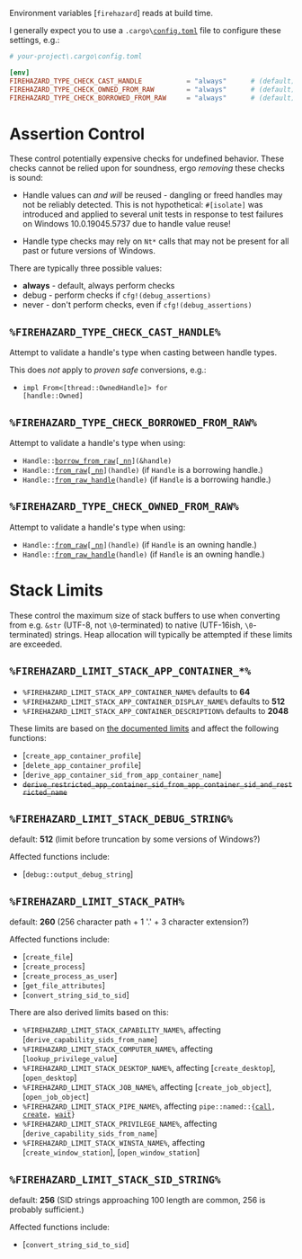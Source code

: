 Environment variables [`firehazard`] reads at build time.



I generally expect you to use a <code>.cargo\\[config.toml](https://doc.rust-lang.org/nightly/cargo/reference/config.html)</code> file to configure these settings, e.g.:

```toml
# your-project\.cargo\config.toml

[env]
FIREHAZARD_TYPE_CHECK_CAST_HANDLE           = "always"      # (default)
FIREHAZARD_TYPE_CHECK_OWNED_FROM_RAW        = "always"      # (default)
FIREHAZARD_TYPE_CHECK_BORROWED_FROM_RAW     = "always"      # (default)
```



# Assertion Control

These control potentially expensive checks for undefined behavior.
These checks cannot be relied upon for soundness, ergo *removing* these checks is sound:

*   Handle values can *and will* be reused - dangling or freed handles may not be reliably detected.
    This is not hypothetical: `#[isolate]` was introduced and applied to several unit tests in response to test failures on Windows 10.0.19045.5737 due to handle value reuse!

*   Handle type checks may rely on `Nt*` calls that may not be present for all past or future versions of Windows.

There are typically three possible values:

*   **always**  - default, always perform checks
*   debug       - perform checks if `cfg!(debug_assertions)`
*   never       - don't perform checks, even if `cfg!(debug_assertions)`

## `%FIREHAZARD_TYPE_CHECK_CAST_HANDLE%`
Attempt to validate a handle's type when casting between handle types.

This does *not* apply to *proven safe* conversions, e.g.:
*   <code>impl From&lt;[thread::OwnedHandle]&gt; for [handle::Owned]</code>

## `%FIREHAZARD_TYPE_CHECK_BORROWED_FROM_RAW%`
Attempt to validate a handle's type when using:
*   <code>Handle::[borrow_from_raw](FromLocalHandle::borrow_from_raw)\[[_nn](FromLocalHandle::borrow_from_raw_nn)\](&amp;handle)</code>
*   <code>Handle::[from_raw](FromLocalHandle::from_raw)\[[_nn](FromLocalHandle::from_raw_nn)\](handle)</code>   (if `Handle` is a borrowing handle.)
*   <code>Handle::[from_raw_handle](std::os::windows::io::FromRawHandle::from_raw_handle)(handle)</code>        (if `Handle` is a borrowing handle.)

## `%FIREHAZARD_TYPE_CHECK_OWNED_FROM_RAW%`
Attempt to validate a handle's type when using:
*   <code>Handle::[from_raw](FromLocalHandle::from_raw)\[[_nn](FromLocalHandle::from_raw_nn)\](handle)</code>   (if `Handle` is an owning handle.)
*   <code>Handle::[from_raw_handle](std::os::windows::io::FromRawHandle::from_raw_handle)(handle)</code>        (if `Handle` is an owning handle.)



# Stack Limits

These control the maximum size of stack buffers to use when converting from e.g. `&str` (UTF-8, not `\0`-terminated) to native (UTF-16ish, `\0`-terminated) strings.
Heap allocation will typically be attempted if these limits are exceeded.

## `%FIREHAZARD_LIMIT_STACK_APP_CONTAINER_*%`

* `%FIREHAZARD_LIMIT_STACK_APP_CONTAINER_NAME%`             defaults to   **64**
* `%FIREHAZARD_LIMIT_STACK_APP_CONTAINER_DISPLAY_NAME%`     defaults to  **512**
* `%FIREHAZARD_LIMIT_STACK_APP_CONTAINER_DESCRIPTION%`      defaults to **2048**

These limits are based on [the documented limits](https://learn.microsoft.com/en-us/windows/win32/api/userenv/nf-userenv-createappcontainerprofile) and affect the following functions:

*   [`create_app_container_profile`]
*   [`delete_app_container_profile`]
*   [`derive_app_container_sid_from_app_container_name`]
*   ~~`derive_restricted_app_container_sid_from_app_container_sid_and_restricted_name`~~

## `%FIREHAZARD_LIMIT_STACK_DEBUG_STRING%`
default: **512** (limit before truncation by some versions of Windows?)

Affected functions include:
*   [`debug::output_debug_string`]

## `%FIREHAZARD_LIMIT_STACK_PATH%`
default: **260** (256 character path + 1 '.' + 3 character extension?)

Affected functions include:
*   [`create_file`]
*   [`create_process`]
*   [`create_process_as_user`]
*   [`get_file_attributes`]
*   [`convert_string_sid_to_sid`]

There are also derived limits based on this:

*   `%FIREHAZARD_LIMIT_STACK_CAPABILITY_NAME%`, affecting [`derive_capability_sids_from_name`]
*   `%FIREHAZARD_LIMIT_STACK_COMPUTER_NAME%`,   affecting [`lookup_privilege_value`]
*   `%FIREHAZARD_LIMIT_STACK_DESKTOP_NAME%`,    affecting [`create_desktop`], [`open_desktop`]
*   `%FIREHAZARD_LIMIT_STACK_JOB_NAME%`,        affecting [`create_job_object`], [`open_job_object`]
*   `%FIREHAZARD_LIMIT_STACK_PIPE_NAME%`,       affecting <code>pipe::named::{[call](pipe::named::call), [create](pipe::named::create), [wait](pipe::named::wait)}</code>
*   `%FIREHAZARD_LIMIT_STACK_PRIVILEGE_NAME%`,  affecting [`derive_capability_sids_from_name`]
*   `%FIREHAZARD_LIMIT_STACK_WINSTA_NAME%`,     affecting [`create_window_station`], [`open_window_station`]

## `%FIREHAZARD_LIMIT_STACK_SID_STRING%`
default: **256** (SID strings approaching 100 length are common, 256 is probably sufficient.)

Affected functions include:
*   [`convert_string_sid_to_sid`]
